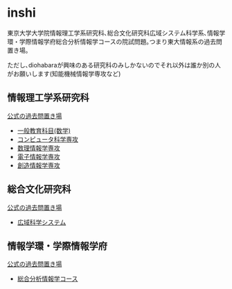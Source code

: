 # inshi

東京大学大学院情報理工学系研究科､総合文化研究科広域システム科学系､情報学環・学際情報学府総合分析情報学コースの院試問題｡つまり東大情報系の過去問置き場｡

ただし､diohabaraが興味のある研究科のみしかないのでそれ以外は誰か別の人がお願いします(知能機械情報学専攻など)

## 情報理工学系研究科

[公式の過去問置き場](https://www.i.u-tokyo.ac.jp/edu/entra/examarchive.shtml)

- [一般教育科目(数学)](./ut_math)
- [コンピュータ科学専攻](./ut_cs)
- [数理情報学専攻](./ut_suri)
- [電子情報学専攻](./ut_denjo)
- [創造情報学専攻](./ut_sozo)

## 総合文化研究科

[公式の過去問置き場](https://system.c.u-tokyo.ac.jp/p-graduate/guide.html)

- [広域科学システム](./ut_komaba)

## 情報学環・学際情報学府

[公式の過去問置き場](http://www.iii.u-tokyo.ac.jp/admissions/master-pastexams)

- [総合分析情報学コース](./ut_bunseki)
